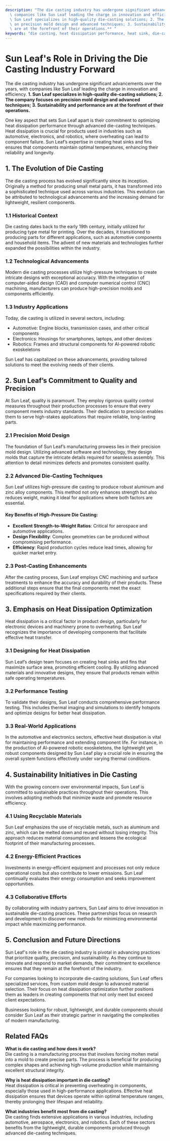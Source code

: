 ```yaml
---
description: "The die casting industry has undergone significant advancements over the years, with\
  \ companies like Sun Leaf leading the charge in innovation and efficiency. **1.\
  \ Sun Leaf specializes in high-quality die-casting solutions; 2. The company focuses\
  \ on precision mold design and advanced techniques; 3. Sustainability and performance\
  \ are at the forefront of their operations.** "
keywords: "die casting, heat dissipation performance, heat sink, die-casting process"
---
```

# Sun Leaf's Role in Driving the Die Casting Industry Forward

The die casting industry has undergone significant advancements over the years, with companies like Sun Leaf leading the charge in innovation and efficiency. **1. Sun Leaf specializes in high-quality die-casting solutions; 2. The company focuses on precision mold design and advanced techniques; 3. Sustainability and performance are at the forefront of their operations.** 

One key aspect that sets Sun Leaf apart is their commitment to optimizing heat dissipation performance through advanced die-casting techniques. Heat dissipation is crucial for products used in industries such as automotive, electronics, and robotics, where overheating can lead to component failure. Sun Leaf’s expertise in creating heat sinks and fins ensures that components maintain optimal temperatures, enhancing their reliability and longevity.

## **1. The Evolution of Die Casting**

The die casting process has evolved significantly since its inception. Originally a method for producing small metal parts, it has transformed into a sophisticated technique used across various industries. This evolution can be attributed to technological advancements and the increasing demand for lightweight, resilient components.

### **1.1 Historical Context**

Die casting dates back to the early 19th century, initially utilized for producing type metal for printing. Over the decades, it transitioned to producing parts for different applications, such as automotive components and household items. The advent of new materials and technologies further expanded the possibilities within the industry.

### **1.2 Technological Advancements**

Modern die casting processes utilize high-pressure techniques to create intricate designs with exceptional accuracy. With the integration of computer-aided design (CAD) and computer numerical control (CNC) machining, manufacturers can produce high-precision molds and components efficiently.

### **1.3 Industry Applications**

Today, die casting is utilized in several sectors, including:

- Automotive: Engine blocks, transmission cases, and other critical components
- Electronics: Housings for smartphones, laptops, and other devices
- Robotics: Frames and structural components for AI-powered robotic exoskeletons

Sun Leaf has capitalized on these advancements, providing tailored solutions to meet the evolving needs of their clients.

## **2. Sun Leaf’s Commitment to Quality and Precision**

At Sun Leaf, quality is paramount. They employ rigorous quality control measures throughout their production processes to ensure that every component meets industry standards. Their dedication to precision enables them to serve high-stakes applications that require reliable, long-lasting parts.

### **2.1 Precision Mold Design**

The foundation of Sun Leaf’s manufacturing prowess lies in their precision mold design. Utilizing advanced software and technology, they design molds that capture the intricate details required for seamless assembly. This attention to detail minimizes defects and promotes consistent quality.

### **2.2 Advanced Die-Casting Techniques**

Sun Leaf utilizes high-pressure die casting to produce robust aluminum and zinc alloy components. This method not only enhances strength but also reduces weight, making it ideal for applications where both factors are essential.

#### **Key Benefits of High-Pressure Die Casting:**

- **Excellent Strength-to-Weight Ratios**: Critical for aerospace and automotive applications.
- **Design Flexibility**: Complex geometries can be produced without compromising performance.
- **Efficiency**: Rapid production cycles reduce lead times, allowing for quicker market entry.

### **2.3 Post-Casting Enhancements**

After the casting process, Sun Leaf employs CNC machining and surface treatments to enhance the accuracy and durability of their products. These additional steps ensure that the final components meet the exact specifications required by their clients.

## **3. Emphasis on Heat Dissipation Optimization**

Heat dissipation is a critical factor in product design, particularly for electronic devices and machinery prone to overheating. Sun Leaf recognizes the importance of developing components that facilitate effective heat transfer.

### **3.1 Designing for Heat Dissipation**

Sun Leaf’s design team focuses on creating heat sinks and fins that maximize surface area, promoting efficient cooling. By utilizing advanced materials and innovative designs, they ensure that products remain within safe operating temperatures.

### **3.2 Performance Testing**

To validate their designs, Sun Leaf conducts comprehensive performance testing. This includes thermal imaging and simulations to identify hotspots and optimize designs for better heat dissipation.

### **3.3 Real-World Applications**

In the automotive and electronics sectors, effective heat dissipation is vital for maintaining performance and extending component life. For instance, in the production of AI-powered robotic exoskeletons, the lightweight yet robust components designed by Sun Leaf play a crucial role in ensuring the overall system functions effectively under varying thermal conditions.

## **4. Sustainability Initiatives in Die Casting**

With the growing concern over environmental impacts, Sun Leaf is committed to sustainable practices throughout their operations. This involves adopting methods that minimize waste and promote resource efficiency.

### **4.1 Using Recyclable Materials**

Sun Leaf emphasizes the use of recyclable metals, such as aluminum and zinc, which can be melted down and reused without losing integrity. This approach reduces material consumption and lessens the ecological footprint of their manufacturing processes.

### **4.2 Energy-Efficient Practices**

Investments in energy-efficient equipment and processes not only reduce operational costs but also contribute to lower emissions. Sun Leaf continually evaluates their energy consumption and seeks improvement opportunities.

### **4.3 Collaborative Efforts**

By collaborating with industry partners, Sun Leaf aims to drive innovation in sustainable die-casting practices. These partnerships focus on research and development to discover new methods for minimizing environmental impact while maximizing performance.

## **5. Conclusion and Future Directions**

Sun Leaf's role in the die casting industry is pivotal in advancing practices that prioritize quality, precision, and sustainability. As they continue to innovate and respond to market demands, their commitment to excellence ensures that they remain at the forefront of the industry.

For companies looking to incorporate die-casting solutions, Sun Leaf offers specialized services, from custom mold design to advanced material selection. Their focus on heat dissipation optimization further positions them as leaders in creating components that not only meet but exceed client expectations.

Businesses looking for robust, lightweight, and durable components should consider Sun Leaf as their strategic partner in navigating the complexities of modern manufacturing.

## Related FAQs

**What is die casting and how does it work?**  
Die casting is a manufacturing process that involves forcing molten metal into a mold to create precise parts. The process is beneficial for producing complex shapes and achieving high-volume production while maintaining excellent structural integrity.

**Why is heat dissipation important in die casting?**  
Heat dissipation is critical in preventing overheating in components, especially those used in high-performance applications. Effective heat dissipation ensures that devices operate within optimal temperature ranges, thereby prolonging their lifespan and reliability.

**What industries benefit most from die casting?**  
Die casting finds extensive applications in various industries, including automotive, aerospace, electronics, and robotics. Each of these sectors benefits from the lightweight, durable components produced through advanced die-casting techniques.
